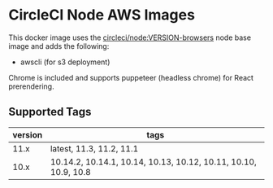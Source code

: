 # CircleCI Node AWS Images
This docker image uses the [circleci/node:VERSION-browsers](https://circleci.com/docs/2.0/circleci-images/#nodejs) node base image and adds the following:
* awscli (for s3 deployment)

Chrome is included and supports puppeteer (headless chrome) for React prerendering.

## Supported Tags
version | tags
------ | ------
11.x | latest, 11.3, 11.2, 11.1
10.x | 10.14.2,  10.14.1, 10.14, 10.13, 10.12, 10.11, 10.10, 10.9, 10.8


